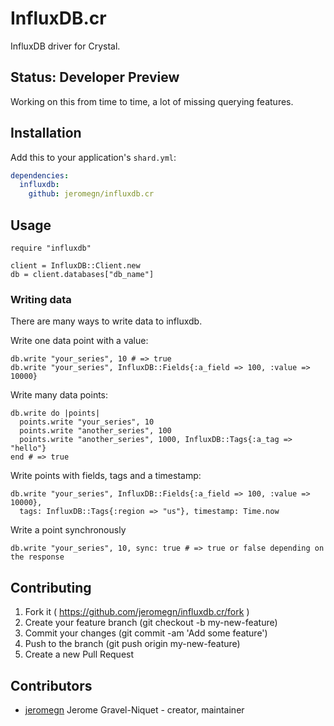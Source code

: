 # InfluxDB.cr

InfluxDB driver for Crystal.

## Status: Developer Preview

Working on this from time to time, a lot of missing querying features.

## Installation

Add this to your application's `shard.yml`:

```yaml
dependencies:
  influxdb:
    github: jeromegn/influxdb.cr
```

## Usage

```crystal
require "influxdb"

client = InfluxDB::Client.new
db = client.databases["db_name"]
```

### Writing data

There are many ways to write data to influxdb.

Write one data point with a value:

```crystal
db.write "your_series", 10 # => true
db.write "your_series", InfluxDB::Fields{:a_field => 100, :value => 10000}
```

Write many data points:

```crystal
db.write do |points|
  points.write "your_series", 10
  points.write "another_series", 100
  points.write "another_series", 1000, InfluxDB::Tags{:a_tag => "hello"}
end # => true
```

Write points with fields, tags and a timestamp:

```crystal
db.write "your_series", InfluxDB::Fields{:a_field => 100, :value => 10000},
  tags: InfluxDB::Tags{:region => "us"}, timestamp: Time.now
```

Write a point synchronously

```crystal
db.write "your_series", 10, sync: true # => true or false depending on the response
```

## Contributing

1. Fork it ( https://github.com/jeromegn/influxdb.cr/fork )
2. Create your feature branch (git checkout -b my-new-feature)
3. Commit your changes (git commit -am 'Add some feature')
4. Push to the branch (git push origin my-new-feature)
5. Create a new Pull Request

## Contributors

- [jeromegn](https://github.com/jeromegn) Jerome Gravel-Niquet - creator, maintainer
